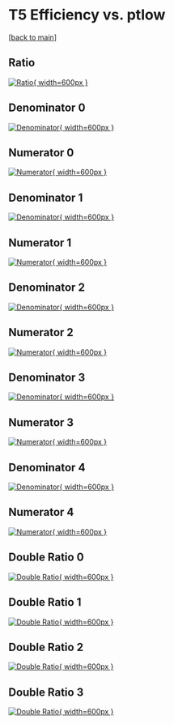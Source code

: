 # T5 Efficiency vs. ptlow

[[back to main](./)]



## Ratio

[![Ratio](../mtv/var/T5_base_321_-1_eff_ptlow.png){ width=600px }](../mtv/var/T5_base_321_-1_eff_ptlow.pdf)

## Denominator 0

[![Denominator](../mtv/den/T5_base_321_-1_eff_ptlow_den0.png){ width=600px }](../mtv/den/T5_base_321_-1_eff_ptlow_den0.pdf)

## Numerator 0

[![Numerator](../mtv/num/T5_base_321_-1_eff_ptlow_num0.png){ width=600px }](../mtv/num/T5_base_321_-1_eff_ptlow_num0.pdf)

## Denominator 1

[![Denominator](../mtv/den/T5_base_321_-1_eff_ptlow_den1.png){ width=600px }](../mtv/den/T5_base_321_-1_eff_ptlow_den1.pdf)

## Numerator 1

[![Numerator](../mtv/num/T5_base_321_-1_eff_ptlow_num1.png){ width=600px }](../mtv/num/T5_base_321_-1_eff_ptlow_num1.pdf)

## Denominator 2

[![Denominator](../mtv/den/T5_base_321_-1_eff_ptlow_den2.png){ width=600px }](../mtv/den/T5_base_321_-1_eff_ptlow_den2.pdf)

## Numerator 2

[![Numerator](../mtv/num/T5_base_321_-1_eff_ptlow_num2.png){ width=600px }](../mtv/num/T5_base_321_-1_eff_ptlow_num2.pdf)

## Denominator 3

[![Denominator](../mtv/den/T5_base_321_-1_eff_ptlow_den3.png){ width=600px }](../mtv/den/T5_base_321_-1_eff_ptlow_den3.pdf)

## Numerator 3

[![Numerator](../mtv/num/T5_base_321_-1_eff_ptlow_num3.png){ width=600px }](../mtv/num/T5_base_321_-1_eff_ptlow_num3.pdf)

## Denominator 4

[![Denominator](../mtv/den/T5_base_321_-1_eff_ptlow_den4.png){ width=600px }](../mtv/den/T5_base_321_-1_eff_ptlow_den4.pdf)

## Numerator 4

[![Numerator](../mtv/num/T5_base_321_-1_eff_ptlow_num4.png){ width=600px }](../mtv/num/T5_base_321_-1_eff_ptlow_num4.pdf)

## Double Ratio 0

[![Double Ratio](../mtv/ratio/T5_base_321_-1_eff_ptlow_ratio0.png){ width=600px }](../mtv/ratio/T5_base_321_-1_eff_ptlow_ratio0.pdf)

## Double Ratio 1

[![Double Ratio](../mtv/ratio/T5_base_321_-1_eff_ptlow_ratio1.png){ width=600px }](../mtv/ratio/T5_base_321_-1_eff_ptlow_ratio1.pdf)

## Double Ratio 2

[![Double Ratio](../mtv/ratio/T5_base_321_-1_eff_ptlow_ratio2.png){ width=600px }](../mtv/ratio/T5_base_321_-1_eff_ptlow_ratio2.pdf)

## Double Ratio 3

[![Double Ratio](../mtv/ratio/T5_base_321_-1_eff_ptlow_ratio3.png){ width=600px }](../mtv/ratio/T5_base_321_-1_eff_ptlow_ratio3.pdf)

